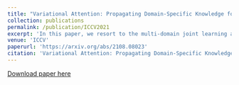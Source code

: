```yaml
---
title: "Variational Attention: Propagating Domain-Specific Knowledge for Multi-Domain Learning in Crowd Counting"
collection: publications
permalink: /publication/ICCV2021
excerpt: 'In this paper, we resort to the multi-domain joint learning and propose a simple but effective Domain-specific Knowledge Propagating Network (DKPNet) for unbiasedly learning the knowledge from multiple diverse data domains at the same time.'
venue: 'ICCV'
paperurl: 'https://arxiv.org/abs/2108.08023'
citation: 'Variational Attention: Propagating Domain-Specific Knowledge for Multi-Domain Learning in Crowd Counting.&quot; <i>ICCV</i>.'
---
```


[Download paper here](https://arxiv.org/abs/2108.08023)
